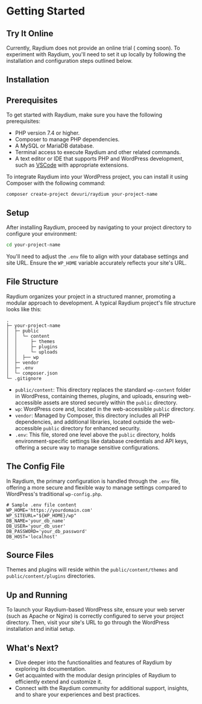 # Getting Started

## Try It Online

Currently, Raydium does not provide an online trial ( coming soon). To experiment with Raydium, you'll need to set it up locally by following the installation and configuration steps outlined below.

## Installation

## Prerequisites

To get started with Raydium, make sure you have the following prerequisites:

- PHP version 7.4 or higher.
- Composer to manage PHP dependencies.
- A MySQL or MariaDB database.
- Terminal access to execute Raydium and other related commands.
- A text editor or IDE that supports PHP and WordPress development, such as [VSCode](https://code.visualstudio.com/) with appropriate extensions.

To integrate Raydium into your WordPress project, you can install it using Composer with the following command:

```shell
composer create-project devuri/raydium your-project-name
```

## Setup

After installing Raydium, proceed by navigating to your project directory to configure your environment:

```bash
cd your-project-name
```

You'll need to adjust the `.env` file to align with your database settings and site URL. Ensure the `WP_HOME` variable accurately reflects your site's URL.

## File Structure

Raydium organizes your project in a structured manner, promoting a modular approach to development. A typical Raydium project's file structure looks like this:

```
.
├─ your-project-name
│  ├─ public
│  │  └─ content
│  │     ├─ themes
│  │     ├─ plugins
│  │     └─ uploads
│  │  ├── wp
│  ├─ vendor
│  ├─ .env
│  └─ composer.json
└─ .gitignore
```

- `public/content`: This directory replaces the standard `wp-content` folder in WordPress, containing themes, plugins, and uploads, ensuring web-accessible assets are stored securely within the `public` directory.
- `wp`: WordPress core and, located in the web-accessible `public` directory.
- `vendor`: Managed by Composer, this directory includes all PHP dependencies, and additional libraries, located outside the web-accessible `public` directory for enhanced security.
- `.env`: This file, stored one level above the `public` directory, holds environment-specific settings like database credentials and API keys, offering a secure way to manage sensitive configurations.

## The Config File

In Raydium, the primary configuration is handled through the `.env` file, offering a more secure and flexible way to manage settings compared to WordPress's traditional `wp-config.php`.

```shell
# Sample .env file content
WP_HOME='https://yourdomain.com'
WP_SITEURL="${WP_HOME}/wp"
DB_NAME='your_db_name'
DB_USER='your_db_user'
DB_PASSWORD='your_db_password'
DB_HOST='localhost'
```

## Source Files

Themes and plugins will reside within the `public/content/themes` and `public/content/plugins` directories.

## Up and Running

To launch your Raydium-based WordPress site, ensure your web server (such as Apache or Nginx) is correctly configured to serve your project directory. Then, visit your site's URL to go through the WordPress installation and initial setup.

## What's Next?

- Dive deeper into the functionalities and features of Raydium by exploring its documentation.
- Get acquainted with the modular design principles of Raydium to efficiently extend and customize it.
- Connect with the Raydium community for additional support, insights, and to share your experiences and best practices.
